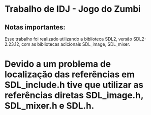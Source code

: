# Trabalho de IDJ - Jogo do Zumbi
## Notas importantes:
Esse trabalho foi realizado utilizando a biblioteca SDL2, versão SDL2-2.23.12, com as bibliotecas adicionais SDL_image, SDL_mixer.

# Devido a um problema de localização das referências em SDL_include.h tive que utilizar as referências diretas SDL_image.h, SDL_mixer.h e SDL.h.
